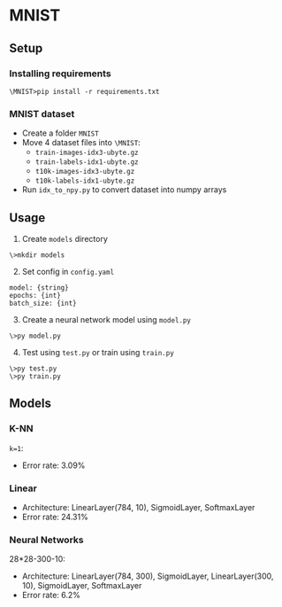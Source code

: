 # MNIST

## Setup

### Installing requirements
```
\MNIST>pip install -r requirements.txt
```

### MNIST dataset
- Create a folder `MNIST`
- Move 4 dataset files into `\MNIST`:
	- `train-images-idx3-ubyte.gz`
	- `train-labels-idx1-ubyte.gz`
	- `t10k-images-idx3-ubyte.gz`
	- `t10k-labels-idx1-ubyte.gz`
- Run `idx_to_npy.py` to convert dataset into numpy arrays

## Usage

1) Create `models` directory
```
\>mkdir models
```
2) Set config in `config.yaml`
```
model: {string}
epochs: {int}
batch_size: {int}
```
3) Create a neural network model using `model.py`
```
\>py model.py
```
4) Test using `test.py` or train using `train.py`
```
\>py test.py
\>py train.py
```

## Models

### K-NN
`k=1`:
- Error rate: 3.09%

### Linear
- Architecture: LinearLayer(784, 10), SigmoidLayer, SoftmaxLayer
- Error rate: 24.31%

### Neural Networks
28*28-300-10:
- Architecture: LinearLayer(784, 300), SigmoidLayer, LinearLayer(300, 10), SigmoidLayer, SoftmaxLayer
- Error rate: 6.2%